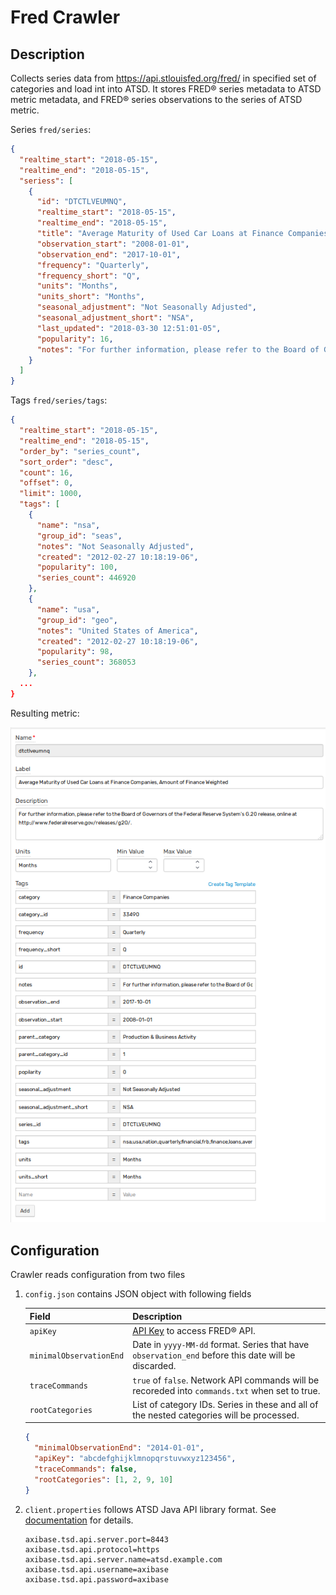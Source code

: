 # Fred Crawler

## Description

Collects series data from https://api.stlouisfed.org/fred/ in specified set of categories and load int into ATSD.
It stores FRED® series metadata to ATSD metric metadata, and FRED® series observations to the series of ATSD metric.

Series `fred/series`:

```json
{
  "realtime_start": "2018-05-15",
  "realtime_end": "2018-05-15",
  "seriess": [
    {
      "id": "DTCTLVEUMNQ",
      "realtime_start": "2018-05-15",
      "realtime_end": "2018-05-15",
      "title": "Average Maturity of Used Car Loans at Finance Companies, Amount of Finance Weighted",
      "observation_start": "2008-01-01",
      "observation_end": "2017-10-01",
      "frequency": "Quarterly",
      "frequency_short": "Q",
      "units": "Months",
      "units_short": "Months",
      "seasonal_adjustment": "Not Seasonally Adjusted",
      "seasonal_adjustment_short": "NSA",
      "last_updated": "2018-03-30 12:51:01-05",
      "popularity": 16,
      "notes": "For further information, please refer to the Board of Governors of the Federal Reserve System's G.20 release, online at http://www.federalreserve.gov/releases/g20/."
    }
  ]
}
```

Tags `fred/series/tags`:

```json
{
  "realtime_start": "2018-05-15",
  "realtime_end": "2018-05-15",
  "order_by": "series_count",
  "sort_order": "desc",
  "count": 16,
  "offset": 0,
  "limit": 1000,
  "tags": [
    {
      "name": "nsa",
      "group_id": "seas",
      "notes": "Not Seasonally Adjusted",
      "created": "2012-02-27 10:18:19-06",
      "popularity": 100,
      "series_count": 446920
    },
    {
      "name": "usa",
      "group_id": "geo",
      "notes": "United States of America",
      "created": "2012-02-27 10:18:19-06",
      "popularity": 98,
      "series_count": 368053
    },
  ...
}
```

Resulting metric:

![Metric metadata](resources/metric.png)

## Configuration

Crawler reads configuration from two files

1. `config.json` contains JSON object with following fields

   | Field | Description |
   |-------|-------------|
   | `apiKey` | [API Key](https://research.stlouisfed.org/docs/api/api_key.html) to access FRED® API. |
   | `minimalObservationEnd` | Date in `yyyy-MM-dd` format. Series that have `observation_end` before this date will be discarded. |
   | `traceCommands` | `true` of `false`. Network API commands will be recoreded into `commands.txt` when set to true. | 
   | `rootCategories` | List of category IDs. Series in these and all of the nested categories will be processed. |
   
   ```json
   {
     "minimalObservationEnd": "2014-01-01",
     "apiKey": "abcdefghijklmnopqrstuvwxyz123456",
     "traceCommands": false,
     "rootCategories": [1, 2, 9, 10]
   }
   ```
   
2. `client.properties` follows ATSD Java API library format. See [documentation](https://github.com/axibase/atsd-api-java) for details.

   ```ls
   axibase.tsd.api.server.port=8443
   axibase.tsd.api.protocol=https
   axibase.tsd.api.server.name=atsd.example.com
   axibase.tsd.api.username=axibase
   axibase.tsd.api.password=axibase
   ```
